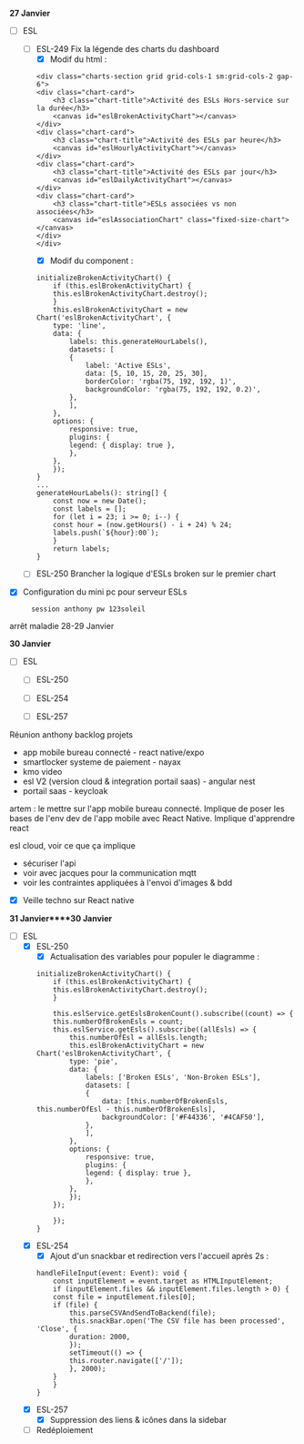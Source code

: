 **27 Janvier**
- [ ] ESL
    - [ ] ESL-249 Fix la légende des charts du dashboard
        - [x] Modif du html : 
        ```
        <div class="charts-section grid grid-cols-1 sm:grid-cols-2 gap-6">
        <div class="chart-card">
            <h3 class="chart-title">Activité des ESLs Hors-service sur la durée</h3>
            <canvas id="eslBrokenActivityChart"></canvas>
        </div>
        <div class="chart-card">
            <h3 class="chart-title">Activité des ESLs par heure</h3>
            <canvas id="eslHourlyActivityChart"></canvas>
        </div>
        <div class="chart-card">
            <h3 class="chart-title">Activité des ESLs par jour</h3>
            <canvas id="eslDailyActivityChart"></canvas>
        </div>
        <div class="chart-card">
            <h3 class="chart-title">ESLs associées vs non associées</h3>
            <canvas id="eslAssociationChart" class="fixed-size-chart"></canvas>
        </div>
        </div>
        ```
        - [x] Modif du component :
        ```
        initializeBrokenActivityChart() {
            if (this.eslBrokenActivityChart) {
            this.eslBrokenActivityChart.destroy();
            }
            this.eslBrokenActivityChart = new Chart('eslBrokenActivityChart', {
            type: 'line',
            data: {
                labels: this.generateHourLabels(),
                datasets: [
                {
                    label: 'Active ESLs',
                    data: [5, 10, 15, 20, 25, 30],
                    borderColor: 'rgba(75, 192, 192, 1)',
                    backgroundColor: 'rgba(75, 192, 192, 0.2)',
                },
                ],
            },
            options: {
                responsive: true,
                plugins: {
                legend: { display: true },
                },
            },
            });
        }
        ...
        generateHourLabels(): string[] {
            const now = new Date();
            const labels = [];
            for (let i = 23; i >= 0; i--) {
            const hour = (now.getHours() - i + 24) % 24;
            labels.push(`${hour}:00`);
            }
            return labels;
        }
        ```
    - [ ] ESL-250 Brancher la logique d'ESLs broken sur le premier chart
- [x] Configuration du mini pc pour serveur ESLs




        session anthony pw 123soleil

arrêt maladie 28-29 Janvier

**30 Janvier**
- [ ] ESL
    - [ ] ESL-250
    - [ ] ESL-254
    - [ ] ESL-257



Réunion anthony backlog projets
- app mobile bureau connecté - react native/expo
- smartlocker systeme de paiement - nayax
- kmo video
- esl V2 (version cloud & integration portail saas) - angular nest
- portail saas - keycloak

artem : le mettre sur l'app mobile bureau connecté. Implique de poser les bases de l'env dev de l'app mobile avec React Native. Implique d'apprendre react

esl cloud, voir ce que ça implique
- sécuriser l'api
- voir avec jacques pour la communication mqtt
- voir les contraintes appliquées à l'envoi d'images & bdd

- [x] Veille techno sur React native


**31 Janvier****30 Janvier**
- [ ] ESL
    - [x] ESL-250 
        - [x] Actualisation des variables pour populer le diagramme :
        ```
        initializeBrokenActivityChart() {
            if (this.eslBrokenActivityChart) {
            this.eslBrokenActivityChart.destroy();
            }
            
            this.eslService.getEslsBrokenCount().subscribe((count) => {
            this.numberOfBrokenEsls = count;
            this.eslService.getEsls().subscribe((allEsls) => {
                this.numberOfEsl = allEsls.length;
                this.eslBrokenActivityChart = new Chart('eslBrokenActivityChart', {
                type: 'pie',
                data: {
                    labels: ['Broken ESLs', 'Non-Broken ESLs'],
                    datasets: [
                    {
                        data: [this.numberOfBrokenEsls, this.numberOfEsl - this.numberOfBrokenEsls],
                        backgroundColor: ['#F44336', '#4CAF50'],
                    },
                    ],
                },
                options: {
                    responsive: true,
                    plugins: {
                    legend: { display: true },
                    },
                },
                });
            });
            
            });
        }
        ```
    - [x] ESL-254 
        - [x] Ajout d'un snackbar et redirection vers l'accueil après 2s : 
        ```
        handleFileInput(event: Event): void {
            const inputElement = event.target as HTMLInputElement;
            if (inputElement.files && inputElement.files.length > 0) {
            const file = inputElement.files[0];
            if (file) {
                this.parseCSVAndSendToBackend(file);
                this.snackBar.open('The CSV file has been processed', 'Close', {
                duration: 2000,
                });
                setTimeout(() => {
                this.router.navigate(['/']);
                }, 2000);
            }
            }
        }
        ```
    - [x] ESL-257
        - [x] Suppression des liens & icônes dans la sidebar
    - [ ] Redéploiement